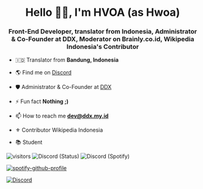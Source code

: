 <h1 align="center">Hello 👋🏻, I'm HVOA (as Hwoa)</h1>
<h3 align="center">Front-End Developer, translator from Indonesia, Administrator & Co-Founder at DDX, Moderator on Brainly.co.id,  Wikipedia Indonesia's Contributor</h3>



- 🇮🇩 Translator from **Bandung, Indonesia**

- 🌎 Find me on [Discord](https://discord.com/users/744822067740016640)

- 🛡️ Administrator & Co-Founder at [DDX](https://ddx.my.id)

- ⚡ Fun fact **Nothing ;)**

- 📫 How to reach me **dev@ddx.my.id**

- ⚜ Contributor Wikipedia Indonesia

- 📚 Student

![visitors](https://visitor-badge.laobi.icu/badge?page_id=HVOA) ![Discord (Status)](https://img.shields.io/endpoint?url=https://dev.discordprofiles.me/api/badge/status/744822067740016640?simple=true&logo=discord&logoColor=white&color=7289da) ![Discord (Spotify)](https://img.shields.io/endpoint?label=Listening%20To&url=https://dev.discordprofiles.me/api/badge/spotify/744822067740016640&color=43B581) 

[![spotify-github-profile](https://spotify-github-profile.vercel.app/api/view?uid=312ncaexszedvv5ysr2vpfd72zfq&cover_image=true&theme=default)](https://open.spotify.com/user/312ncaexszedvv5ysr2vpfd72zfq?si=izgbJZQbSxGwjsKO3OZhHw)

[![Discord](https://discord.c99.nl/widget/theme-2/744822067740016640.png)](https://discord.com/users/744822067740016640)
